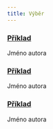 ```yaml
---
title: Výběr
---
```


### [Příklad](http://example.cz)
Jméno autora

### [Příklad](http://example.cz)
Jméno autora

### [Příklad](http://example.cz)
Jméno autora
